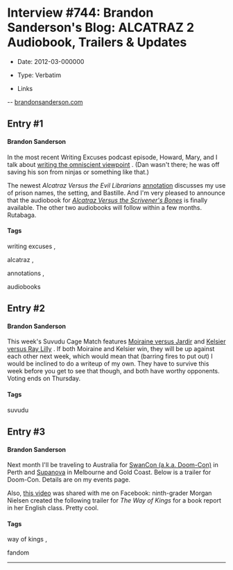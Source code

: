 # Interview #744: Brandon Sanderson's Blog: ALCATRAZ 2 Audiobook, Trailers & Updates

- Date: 2012-03-000000

- Type: Verbatim

- Links

-- [brandonsanderson.com](http://brandonsanderson.com/blog/1064/ALCATRAZ-2-Audiobook-Trailers--Updates)


## Entry #1

#### Brandon Sanderson

In the most recent Writing Excuses podcast episode, Howard, Mary, and I talk about
[writing the omniscient viewpoint](http://www.writingexcuses.com/2012/03/18/)
. (Dan wasn't there; he was off saving his son from ninjas or something like that.)

The newest
*Alcatraz Versus the Evil Librarians*
[annotation](http://brandonsanderson.com/annotation/449/Alcatraz-Chapter-Five)
discusses my use of prison names, the setting, and Bastille. And I'm very pleased to announce that the audiobook for
[*Alcatraz Versus the Scrivener's Bones*](http://www.audible.com/pd/ref=sr_1_1?asin=B007L772XI&qid=1332271130&sr=1-1)
is finally available. The other two audiobooks will follow within a few months. Rutabaga.

#### Tags

writing excuses
,

alcatraz
,

annotations
,

audiobooks

## Entry #2

#### Brandon Sanderson

This week's Suvudu Cage Match features
[Moiraine versus Jardir](http://sf-fantasy.suvudu.com/2012/03/cage-match-2012-round-3-moiraine-damodred-versus-jardir.html)
and
[Kelsier versus Ray Lilly](http://sf-fantasy.suvudu.com/2012/03/cage-match-2012-round-3-kelsier-versus-ray-lilly.html)
. If both Moiraine and Kelsier win, they will be up against each other next week, which would mean that (barring fires to put out) I would be inclined to do a writeup of my own. They have to survive this week before you get to see that though, and both have worthy opponents. Voting ends on Thursday.

#### Tags

suvudu

## Entry #3

#### Brandon Sanderson

Next month I'll be traveling to Australia for
[SwanCon (a.k.a. Doom-Con)](https://2012.swancon.com.au/)
in Perth and
[Supanova](http://www.supanova.com.au/)
in Melbourne and Gold Coast. Below is a trailer for Doom-Con. Details are on my events page.

Also,
[this video](http://www.youtube.com/watch?v=QkjLqKVp5yg)
was shared with me on Facebook: ninth-grader Morgan Nielsen created the following trailer for
*The Way of Kings*
for a book report in her English class. Pretty cool.

#### Tags

way of kings
,

fandom


---

